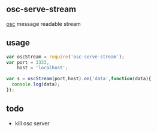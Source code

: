 ## osc-serve-stream

[osc](http://opensoundcontrol.org/) message readable stream

## usage

```js
var oscStream = require('osc-serve-stream');
var port = 3333,
    host = 'localhost';

var s = oscStream(port,host).on('data',function(data){
  console.log(data);
});
```

## todo

* kill osc server
